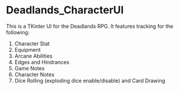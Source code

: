 # Deadlands_CharacterUI
This is a TKinter UI for the Deadlands RPG.
It features tracking for the following:
1) Character Stat 
2) Equipment
3) Arcane Abilities 
4) Edges and Hindrances
5) Game Notes
6) Character Notes
7) Dice Rolling (exploding dice enable/disable) and Card Drawing
